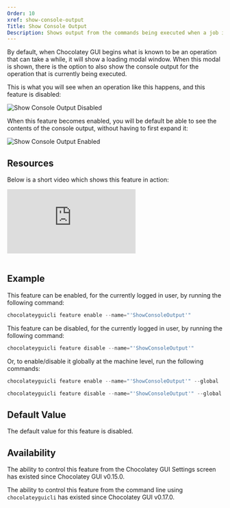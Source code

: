 ```yaml
---
Order: 10
xref: show-console-output
Title: Show Console Output
Description: Shows output from the commands being executed when a job is running.
---
```


By default, when Chocolatey GUI begins what is known to be an operation that can take a while, it will show a loading
modal window.  When this modal is shown, there is the option to also show the console output for the operation that is
currently being executed.

This is what you will see when an operation like this happens, and this feature is disabled:

![Show Console Output Disabled](/assets/images/chocolatey-gui/feature_show_console_output_disabled.png "Show Console Output Disabled")

When this feature becomes enabled, you will be default be able to see the contents of the console output, without having
to first expand it:

![Show Console Output Enabled](/assets/images/chocolatey-gui/feature_show_console_output_enabled.png "Show Console Output Enabled")

## Resources

Below is a short video which shows this feature in action:

<p>
<div class="ratio ratio-16x9">
    <iframe src="https://www.youtube.com/embed/adt4UsQ97G4?list=PL84yg23i9GBjAMY0OfHfn-MH4rviaccuc" frameborder="0" allow="autoplay; encrypted-media" allowfullscreen>
    </iframe>
</div>
<br>
</p>

## Example

This feature can be enabled, for the currently logged in user, by running the following command:

```powershell
chocolateyguicli feature enable --name="'ShowConsoleOutput'"
```

This feature can be disabled, for the currently logged in user, by running the following command:

```powershell
chocolateyguicli feature disable --name="'ShowConsoleOutput'"
```

Or, to enable/disable it globally at the machine level, run the following commands:

```powershell
chocolateyguicli feature enable --name="'ShowConsoleOutput'" --global

chocolateyguicli feature disable --name="'ShowConsoleOutput'" --global
```

## Default Value

The default value for this feature is disabled.

## Availability

The ability to control this feature from the Chocolatey GUI Settings screen has existed since Chocolatey GUI v0.15.0.

The ability to control this feature from the command line using `chocolateyguicli` has existed since Chocolatey GUI
v0.17.0.
